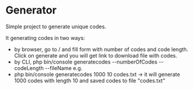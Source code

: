 # Generator

Simple project to generate unique codes.

It generating codes in two ways:
* by browser, go to / and fill form with number of codes and code length. Click on generate and you will get link to download file with codes.
* by CLI, php bin/console generatecodes --numberOfCodes --codeLength --fileName e.g.
* php bin/console generatecodes 1000 10 codes.txt  -> it will generate 1000 codes with length 10 and saved codes to file "codes.txt"
